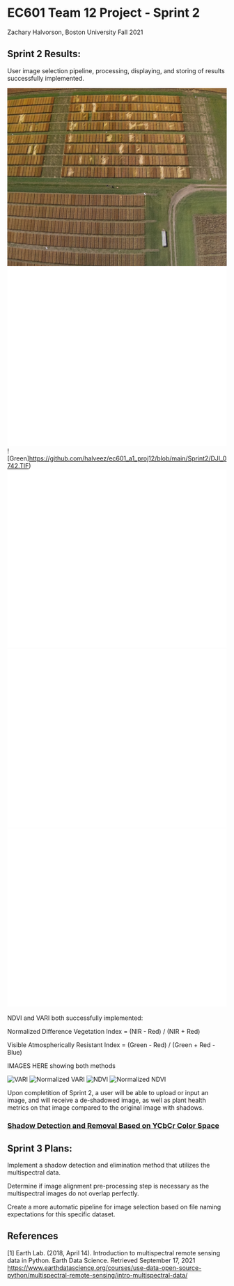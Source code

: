 # EC601 Team 12 Project - Sprint 2
Zachary Halvorson, Boston University Fall 2021

## Sprint 2 Results:

User image selection pipeline, processing, displaying, and storing of results successfully implemented.

![RGB](https://github.com/halveez/ec601_a1_proj12/blob/main/Sprint2/DJI_0740.JPG)
![Blue](https://github.com/halveez/ec601_a1_proj12/blob/main/Sprint2/DJI_0741.TIF)
![Green]https://github.com/halveez/ec601_a1_proj12/blob/main/Sprint2/DJI_0742.TIF)
![Red](https://github.com/halveez/ec601_a1_proj12/blob/main/Sprint2/DJI_0743.TIF)
![RedEdge](https://github.com/halveez/ec601_a1_proj12/blob/main/Sprint2/DJI_0744.TIF)
![NIR](https://github.com/halveez/ec601_a1_proj12/blob/main/Sprint2/DJI_0745.TIF)


NDVI and VARI both successfully implemented:

Normalized Difference Vegetation Index = (NIR - Red) / (NIR + Red)

Visible Atmospherically Resistant Index = (Green - Red) / (Green + Red - Blue)

IMAGES HERE showing both methods

![VARI]()
![Normalized VARI]()
![NDVI]()
![Normalized NDVI]()


Upon completition of Sprint 2, a user will be able to upload or input an image, and will receive a de-shadowed image, as well as plant health metrics on that image compared to the original image with shadows.


### [Shadow Detection and Removal Based on YCbCr Color Space](https://github.com/mykhailo-mostipan/shadow-removal)

## Sprint 3 Plans:

Implement a shadow detection and elimination method that utilizes the multispectral data.

Determine if image alignment pre-processing step is necessary as the multispectral images do not overlap perfectly.

Create a more automatic pipeline for image selection based on file naming expectations for this specific dataset.

## References

<a id="1">[1]</a> 
Earth Lab. (2018, April 14). Introduction to multispectral remote sensing data in Python.
Earth Data Science. Retrieved September 17, 2021
https://www.earthdatascience.org/courses/use-data-open-source-python/multispectral-remote-sensing/intro-multispectral-data/
